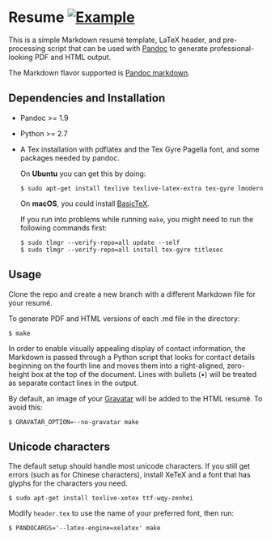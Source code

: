 # Resume [![Example](https://img.shields.io/badge/example-pdf-green.svg)](https://github.com/mwhite/resume/raw/master/resume.pdf)

This is a simple Markdown resumé template, LaTeX header, and pre-processing
script that can be used with [Pandoc](http://johnmacfarlane.net/pandoc/) to generate
professional-looking PDF and HTML output.

The Markdown flavor supported is
[Pandoc markdown](http://johnmacfarlane.net/pandoc/README.html#pandocs-markdown).

## Dependencies and Installation

* Pandoc >= 1.9 
* Python >= 2.7
* A Tex installation with pdflatex and the Tex Gyre Pagella font, and some
  packages needed by pandoc.

    On __Ubuntu__ you can get this by doing:

    ```
    $ sudo apt-get install texlive texlive-latex-extra tex-gyre lmodern
    ```

    On __macOS__, you could install [BasicTeX](http://tug.org/cgi-bin/mactex-download/BasicTeX.pkg).

    If you run into problems while running `make`, you might need to run the following
    commands first:

    ```
    $ sudo tlmgr --verify-repo=all update --self
    $ sudo tlmgr --verify-repo=all install tex-gyre titlesec
    ```

## Usage

Clone the repo and create a new branch with a different Markdown file for your
resumé.

To generate PDF and HTML versions of each .md file in the directory:

    $ make

In order to enable visually appealing display of contact information, the
Markdown is passed through a Python script that looks for contact details
beginning on the fourth line and moves them into a right-aligned, zero-height
box at the top of the document.  Lines with bullets (•) will be treated as
separate contact lines in the output.

By default, an image of your [Gravatar](http://www.gravatar.com) will be added
to the HTML resumé.  To avoid this:

    $ GRAVATAR_OPTION=--no-gravatar make

## Unicode characters

The default setup should handle most unicode characters.  If you still get
errors (such as for Chinese characters), install XeTeX and a font that has
glyphs for the characters you need.

    $ sudo apt-get install texlive-xetex ttf-wqy-zenhei

Modify `header.tex` to use the name of your preferred font, then run:

    $ PANDOCARGS='--latex-engine=xelatex' make
